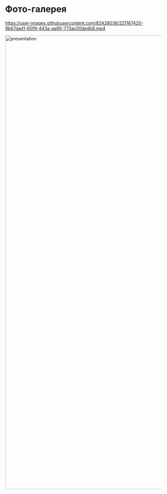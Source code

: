 # Фото-галерея

https://user-images.githubusercontent.com/82428036/221167420-9b67dad1-60f9-443a-aa95-773ac00dedb8.mp4

<img width="1455" alt="presentation" src="https://user-images.githubusercontent.com/82428036/221167841-bb7f2159-aa91-46c0-844c-d22251a8871f.png">

